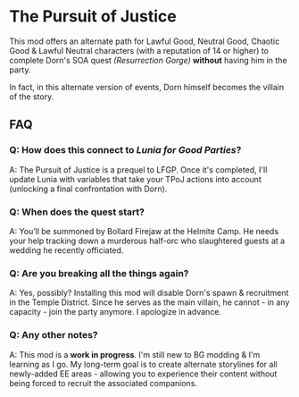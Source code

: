 # The Pursuit of Justice

This mod offers an alternate path for Lawful Good, Neutral Good, Chaotic Good & Lawful Neutral characters (with a reputation of 14 or higher) to complete Dorn's SOA quest *(Resurrection Gorge)* **without** having him in the party. 

In fact, in this alternate version of events, Dorn himself becomes the villain of the story.

## FAQ
### Q: How does this connect to *Lunia for Good Parties*?

A: The Pursuit of Justice is a prequel to LFGP. Once it's completed, I'll update Lunia with variables that take your TPoJ actions into account (unlocking a final confrontation with Dorn). 

### Q: When does the quest start?

A: You’ll be summoned by Bollard Firejaw at the Helmite Camp. He needs your help tracking down a murderous half-orc who slaughtered guests at a wedding he recently officiated.

### Q: Are you breaking all the things again?

A: Yes, possibly? Installing this mod will disable Dorn's spawn & recruitment in the Temple District. Since he serves as the main villain, he cannot - in any capacity - join the party anymore. I apologize in advance.

### Q: Any other notes?

A: This mod is a **work in progress**. I'm still new to BG modding & I'm learning as I go. My long-term goal is to create alternate storylines for all newly-added EE areas - allowing you to experience their content without being forced to recruit the associated companions.
